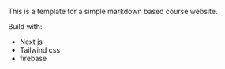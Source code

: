 This is a template for a simple markdown based course website.

Build with:
- Next js
- Tailwind css
- firebase

